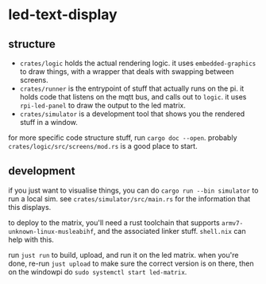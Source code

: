# led-text-display

## structure

  - `crates/logic` holds the actual rendering logic. it uses `embedded-graphics` to draw things, with a wrapper that deals with swapping between screens.
  - `crates/runner` is the entrypoint of stuff that actually runs on the pi. it holds code that listens on the mqtt bus, and calls out to `logic`. it uses `rpi-led-panel` to draw the output to the led matrix.
  - `crates/simulator` is a development tool that shows you the rendered stuff in a window.

for more specific code structure stuff, run `cargo doc --open`. probably `crates/logic/src/screens/mod.rs` is a good place to start.

## development

if you just want to visualise things, you can do `cargo run --bin simulator` to run a local sim. see `crates/simulator/src/main.rs` for the information that this displays.

to deploy to the matrix, you'll need a rust toolchain that supports `armv7-unknown-linux-musleabihf`, and the associated linker stuff. `shell.nix` can help with this.

run `just run` to build, upload, and run it on the led matrix. when you're done, re-run `just upload` to make sure the correct version is on there, then on the windowpi do `sudo systemctl start led-matrix`.
